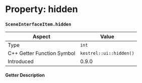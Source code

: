 
# Property: hidden
### `SceneInterfaceItem.hidden`

| Aspect | Value |
| --- | --- |
| Type | `int` |
| C++ Getter Function Symbol | `kestrel::ui::hidden()` |
| Introduced | 0.9.0 |

#### Getter Description

